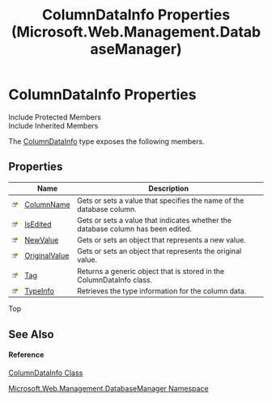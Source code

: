 ﻿---
title: ColumnDataInfo Properties (Microsoft.Web.Management.DatabaseManager)
TOCTitle: ColumnDataInfo Properties
ms:assetid: Properties.T:Microsoft.Web.Management.DatabaseManager.ColumnDataInfo
ms:mtpsurl: https://msdn.microsoft.com/en-us/library/microsoft.web.management.databasemanager.columndatainfo_properties(v=VS.90)
ms:contentKeyID: 20476625
ms.date: 05/02/2012
mtps_version: v=VS.90
---

# ColumnDataInfo Properties

Include Protected Members  
Include Inherited Members  

The [ColumnDataInfo](columndatainfo-class-microsoft-web-management-databasemanager.md) type exposes the following members.

## Properties

<table>
<thead>
<tr class="header">
<th> </th>
<th>Name</th>
<th>Description</th>
</tr>
</thead>
<tbody>
<tr class="odd">
<td><img src="images/Dd565996.pubproperty(en-us,VS.90).gif" title="Public property" alt="Public property" /></td>
<td><a href="columndatainfo-columnname-property-microsoft-web-management-databasemanager.md">ColumnName</a></td>
<td>Gets or sets a value that specifies the name of the database column.</td>
</tr>
<tr class="even">
<td><img src="images/Dd565996.pubproperty(en-us,VS.90).gif" title="Public property" alt="Public property" /></td>
<td><a href="columndatainfo-isedited-property-microsoft-web-management-databasemanager.md">IsEdited</a></td>
<td>Gets or sets a value that indicates whether the database column has been edited.</td>
</tr>
<tr class="odd">
<td><img src="images/Dd565996.pubproperty(en-us,VS.90).gif" title="Public property" alt="Public property" /></td>
<td><a href="columndatainfo-newvalue-property-microsoft-web-management-databasemanager.md">NewValue</a></td>
<td>Gets or sets an object that represents a new value.</td>
</tr>
<tr class="even">
<td><img src="images/Dd565996.pubproperty(en-us,VS.90).gif" title="Public property" alt="Public property" /></td>
<td><a href="columndatainfo-originalvalue-property-microsoft-web-management-databasemanager.md">OriginalValue</a></td>
<td>Gets or sets an object that represents the original value.</td>
</tr>
<tr class="odd">
<td><img src="images/Dd565996.pubproperty(en-us,VS.90).gif" title="Public property" alt="Public property" /></td>
<td><a href="columndatainfo-tag-property-microsoft-web-management-databasemanager.md">Tag</a></td>
<td>Returns a generic object that is stored in the ColumnDataInfo class.</td>
</tr>
<tr class="even">
<td><img src="images/Dd565996.pubproperty(en-us,VS.90).gif" title="Public property" alt="Public property" /></td>
<td><a href="columndatainfo-typeinfo-property-microsoft-web-management-databasemanager.md">TypeInfo</a></td>
<td>Retrieves the type information for the column data.</td>
</tr>
</tbody>
</table>


Top

## See Also

#### Reference

[ColumnDataInfo Class](columndatainfo-class-microsoft-web-management-databasemanager.md)

[Microsoft.Web.Management.DatabaseManager Namespace](microsoft-web-management-databasemanager-namespace.md)

